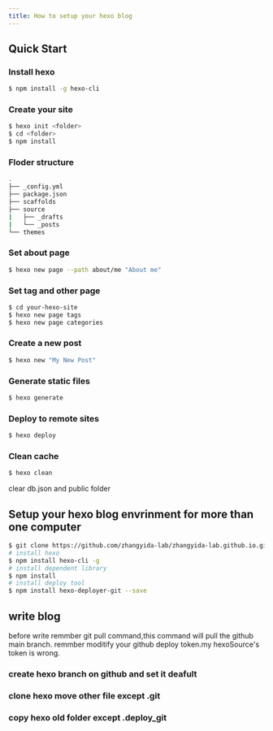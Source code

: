 ```yaml
---
title: How to setup your hexo blog
---
```



## Quick Start
### Install hexo

``` bash
$ npm install -g hexo-cli
```
<!--more-->
### Create your site
``` bash
$ hexo init <folder>
$ cd <folder>
$ npm install
```
### Floder structure
``` bash
.
├── _config.yml
├── package.json
├── scaffolds
├── source
|   ├── _drafts
|   └── _posts
└── themes
```

### Set about page

``` bash
$ hexo new page --path about/me "About me"
```
### Set tag and other page
``` bash
$ cd your-hexo-site
$ hexo new page tags
$ hexo new page categories
```
### Create a new post

``` bash
$ hexo new "My New Post"
```
### Generate static files

``` bash
$ hexo generate
```

### Deploy to remote sites

``` bash
$ hexo deploy
```

### Clean cache
``` ruby
$ hexo clean
```
clear db.json and public folder

## Setup your hexo blog envrinment for more than one computer
``` bash
$ git clone https://github.com/zhangyida-lab/zhangyida-lab.github.io.git.github.io.git
# install hexo
$ npm install hexo-cli -g
# install dependent library
$ npm install 
# install deploy tool
$ npm install hexo-deployer-git --save
```
## write blog
before write remmber git pull command,this command will pull the github main branch.
remmber moditify your github deploy token.my hexoSource's token is wrong.

### create  hexo branch on github and set it deafult
### clone hexo move other file except .git
### copy hexo old folder except .deploy_git
